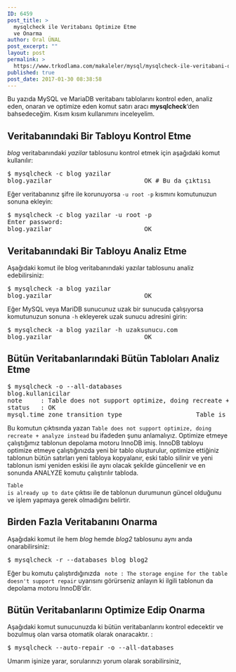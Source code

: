 ```yaml
---
ID: 6459
post_title: >
  mysqlcheck ile Veritabanı Optimize Etme
  ve Onarma
author: Oral ÜNAL
post_excerpt: ""
layout: post
permalink: >
  https://www.trkodlama.com/makaleler/mysql/mysqlcheck-ile-veritabani-optimize-etme-onarma-6459.html
published: true
post_date: 2017-01-30 08:38:58
---
```

Bu yazıda MySQL ve MariaDB veritabanı tablolarını kontrol eden, analiz eden, onaran ve optimize eden komut satırı aracı <strong>mysqlcheck</strong>‘den bahsedeceğim. Kısım kısım kullanımını inceleyelim.
<h2>Veritabanındaki Bir Tabloyu Kontrol Etme</h2>
<em>blog </em>veritabanındaki <em>yazilar </em>tablosunu kontrol etmek için aşağıdaki komut kullanılır:
<pre class="prettyprint lang-sh" data-start-line="1" data-visibility="visible" data-highlight="" data-caption="">$ mysqlcheck -c blog yazilar
blog.yazilar                         OK # Bu da çıktısı</pre>
Eğer veritabanınız şifre ile korunuyorsa <code class="prettyprint lang-sh" data-start-line="1" data-visibility="visible" data-highlight="" data-caption="">-u root -p</code> kısmını komutunuzun sonuna ekleyin:
<pre class="prettyprint lang-sh" data-start-line="1" data-visibility="visible" data-highlight="" data-caption="">$ mysqlcheck -c blog yazilar -u root -p
Enter password:
blog.yazilar                         OK</pre>
<h2>Veritabanındaki Bir Tabloyu Analiz Etme</h2>
Aşağıdaki komut ile blog veritabanındaki yazılar tablosunu analiz edebilirsiniz:
<pre class="prettyprint lang-sh" data-start-line="1" data-visibility="visible" data-highlight="" data-caption="">$ mysqlcheck -a blog yazilar
blog.yazilar                         OK</pre>
Eğer MySQL veya MariDB sunucunuz uzak bir sunucuda çalışıyorsa komutunuzun sonuna <code class="prettyprint lang-sh" data-start-line="1" data-visibility="visible" data-highlight="" data-caption="">-h</code> ekleyerek uzak sunucu adresini girin:
<pre class="prettyprint lang-sh" data-start-line="1" data-visibility="visible" data-highlight="" data-caption="">$ mysqlcheck -a blog yazilar -h uzaksunucu.com
blog.yazilar                         OK</pre>
<h2>Bütün Veritabanlarındaki Bütün Tabloları Analiz Etme</h2>
<pre class="prettyprint lang-sh" data-start-line="1" data-visibility="visible" data-highlight="" data-caption="">$ mysqlcheck -o --all-databases
blog.kullanicilar
note     : Table does not support optimize, doing recreate + analyze instead
status   : OK
mysql.time_zone_transition_type                    Table is already up to date
</pre>
Bu komutun çıktısında yazan <code class="prettyprint lang-sh" data-start-line="1" data-visibility="visible" data-highlight="" data-caption="">Table does not support optimize, doing recreate + analyze instead</code> bu ifadeden şunu anlamalıyız. Optimize etmeye çalıştığımız tablonun depolama motoru InnoDB imiş. InnoDB tabloyu optimize etmeye çalıştığınızda yeni bir tablo oluşturulur, optimize ettiğiniz tablonun bütün satırları yeni tabloya kopyalanır, eski tablo silinir ve yeni tablonun ismi yeniden eskisi ile aynı olacak şekilde güncellenir ve en sonunda ANALYZE komutu çalıştırılır tabloda.

<code class="prettyprint lang-sh" data-start-line="1" data-visibility="visible" data-highlight="" data-caption="">Table is already up to date</code> çıktısı ile de tablonun durumunun güncel olduğunu ve işlem yapmaya gerek olmadığını belirtir.
<h2>Birden Fazla Veritabanını Onarma</h2>
Aşağıdaki komut ile hem <em>blog</em> hemde <em>blog2</em> tablosunu aynı anda onarabilirsiniz:
<pre class="prettyprint lang-sh" data-start-line="1" data-visibility="visible" data-highlight="" data-caption="">$ mysqlcheck -r --databases blog blog2</pre>
Eğer bu komutu çalıştırdığınızda <code class="prettyprint lang-sh" data-start-line="1" data-visibility="visible" data-highlight="" data-caption=""> note : The storage engine for the table doesn't support repair</code> uyarısını görürseniz anlayın ki ilgili tablonun da depolama motoru InnoDB’dir.
<h2>Bütün Veritabanlarını Optimize Edip Onarma</h2>
Aşağıdaki komut sunucunuzda ki bütün veritabanlarını kontrol edecektir ve bozulmuş olan varsa otomatik olarak onaracaktır. :
<pre class="prettyprint lang-sh" data-start-line="1" data-visibility="visible" data-highlight="" data-caption="">$ mysqlcheck --auto-repair -o --all-databases</pre>
Umarım işinize yarar, sorularınızı yorum olarak sorabilirsiniz,